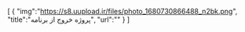 [
{
    "img":"https://s8.uupload.ir/files/photo_1680730866488_n2bk.png",
    "title":"پروژه خروج از برنامه",
    "url":""
}
]